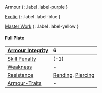 
Armour
{: .label .label-purple }

[Exotic](Game/Designing-Armour#Exotic)
{: .label .label-blue }

[Master Work](Game/Designing-Weapons#Master%20Work)
{: .label .label-yellow }
#### Full Plate

| [Armour Integrity](Game/Core/Armour#Armour%20Integrity)    | 6                                                                                |
| :--------------------------------------------------------- | :------------------------------------------------------------------------------- |
| [Skill Penalty](Game/Core/Armour#Skill%20Penalty)          | (-1)                                                                             |
| [Weakness](Game/Core/Armour#Weakness%20and%20Resistance)   | -                                                                                |
| [Resistance](Game/Core/Armour#Weakness%20and%20Resistance) | [Rending](Game/Core/Injury#Rending), [Piercing](Game/Core/Injury#Piercing) |
| [Armour-Traits](Game/Core/Armour-Traits)                   | -                                                                                |

